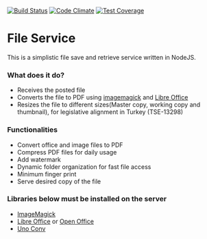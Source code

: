 [![Build Status](https://travis-ci.org/oguzhanyalcin/archive.svg)](https://travis-ci.org/oguzhanyalcin/archive) [![Code Climate](https://codeclimate.com/repos/565382bf2ddb7b003e007fd5/badges/50557e4e01a9110697e5/gpa.svg)](https://codeclimate.com/repos/565382bf2ddb7b003e007fd5/feed)  [![Test Coverage](https://codeclimate.com/repos/565382bf2ddb7b003e007fd5/badges/50557e4e01a9110697e5/coverage.svg)](https://codeclimate.com/repos/565382bf2ddb7b003e007fd5/coverage)

# File Service #

This is a simplistic file save and retrieve service written in NodeJS.

### What does it do? ###

* Receives the posted file
* Converts the file to PDF using [imagemagick](http://www.imagemagick.org/script/index.php) and [Libre Office](https://www.libreoffice.org/)
* Resizes the file to different sizes(Master copy, working copy and thumbnail), for legislative alignment in Turkey (TSE-13298)

### Functionalities ###

* Convert office and image files to PDF
* Compress PDF files for daily usage
* Add watermark
* Dynamic folder organization for fast file access
* Minimum finger print
* Serve desired copy of the file

### Libraries below must be installed on the server ###

* [ImageMagick](http://www.imagemagick.org/script/index.php)
* [Libre Office](https://www.libreoffice.org/) or [Open Office](https://www.openoffice.org/)
* [Uno Conv](https://github.com/dagwieers/unoconv)
